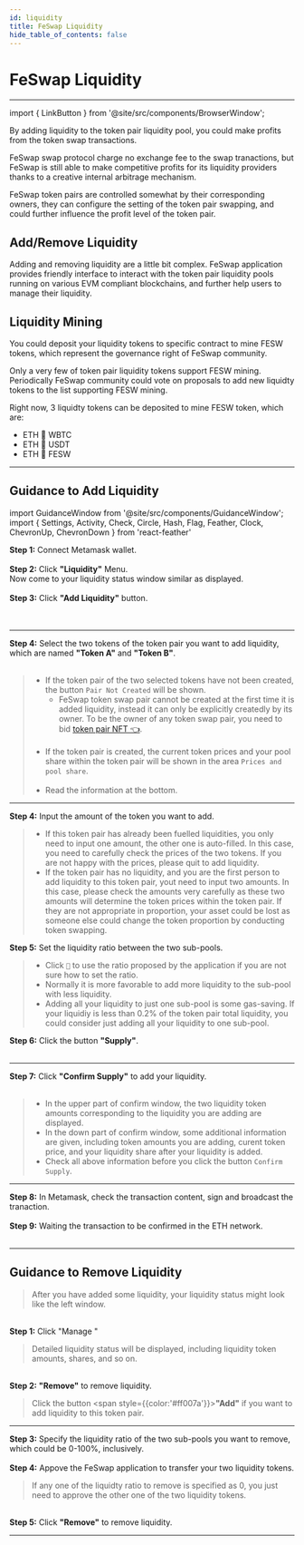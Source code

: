 ```yaml
---
id: liquidity
title: FeSwap Liquidity
hide_table_of_contents: false
---
```


<div  style={{ color: "#00A4B8",}}>
  <h1> FeSwap Liquidity </h1>
</div>

_____________

import { LinkButton } from '@site/src/components/BrowserWindow';

By adding liquidity to the token pair liquidity pool, you could make profits from the token swap transactions.

FeSwap swap protocol charge no exchange fee to the swap tranactions, but FeSwap is still able to make competitive profits for its liquidity providers thanks to a creative internal arbitrage mechanism.

FeSwap token pairs are controlled somewhat by their corresponding owners, they can configure the setting of the token pair swapping, and could further influence the profit level of the token pair.   

<LinkButton url="docs/FreeSwap/abstract" link="Learn more about FeSwap Protocol 👈" />
<div style={{height:'60px'}}/>

## <span className="title"> Add/Remove Liquidity </span>

Adding and removing liquidity are a little bit complex. FeSwap application provides friendly interface to interact with the token pair liquidity pools running on various EVM compliant blockchains, and further help users to manage their liquidity.

<LinkButton url="https://app.feswap.io/#/liquidity" link="Start to Add/Remove Liquidity ↗" />
<div style={{height:'60px'}}/>



## <span className="title"> Liquidity Mining </span>

You could deposit your liquidity tokens to specific contract to mine FESW tokens, which represent the governance right of FeSwap community.  

Only a very few of token pair liquidity tokens support FESW mining. Periodically FeSwap community could vote on proposals to add new liquidty tokens to the list supporting FESW mining. 

Right now, 3 liquidty tokens can be deposited to mine FESW token, which are:
- ETH 🔗 WBTC
- ETH 🔗 USDT
- ETH 🔗 FESW

<LinkButton url="https://app.feswap.io/#/fesw" link="Start to ming FESW ↗" />
<div style={{height:'60px'}}/>

_________________


## <span className="title"> Guidance to Add Liquidity </span>

import GuidanceWindow from '@site/src/components/GuidanceWindow';
import { Settings, Activity, Check, Circle, Hash, Flag, Feather, Clock, ChevronUp, ChevronDown } from 'react-feather'

<GuidanceWindow imageUrl="img/Guidance/Liquidity/Liquidity01.png">
  <span>
    <strong>Step 1:</strong> Connect Metamask wallet. <br/><br/>
    <strong>Step 2:</strong> Click <strong>"Liquidity"</strong> Menu.<br/>
      Now come to your liquidity status window similar as displayed.  <br/><br/>
    <strong>Step 3:</strong> Click <strong>"Add Liquidity"</strong> button.<br/>  <br/><br/>
  </span>
</GuidanceWindow>

______________

<GuidanceWindow imageUrl="img/Guidance/Liquidity/Liquidity02.png">
  <span>
    <strong>Step 4:</strong> Select the two tokens of the token pair you want to add liquidity, 
        which are named <strong>"Token A"</strong> and <strong>"Token B"</strong>. <br/><br/>
  </span>  

> - If the token pair of the two selected tokens have not been created, the button `Pair Not Created` will be shown.<br/>
>   - FeSwap token swap pair cannot be created at the first time it is added liquidity, instead it can only be explicitly createdly by its owner. To be the owner of any token swap pair, you need to bid [token pair NFT 👈](./NFT). <br/><br/>
> - If the token pair is created, the current token prices and your pool share within the token pair
       will be shown in the area `Prices and pool share`.<br/><br/>
> - Read the information at the bottom.

</GuidanceWindow>

_____________________

<GuidanceWindow imageUrl="img/Guidance/Liquidity/Liquidity03.png">
  <span>
    <strong>Step 4:</strong> Input the amount of the token you want to add.
  </span>

> - If this token pair has already been fuelled liquidities, you only need to input one amount, 
  the other one is auto-filled. In this case, you need to carefully check the prices 
  of the two tokens. If you are not happy with the prices, please quit to add liquidity.
> - If the token pair has no liquidity, and you are the first person to add liquidity to this token pair,
  yout need to input two amounts. In this case, please check the amounts very carefully
  as these two amounts will determine the token prices within the token pair. If they are not appropriate
  in proportion, your asset could be lost as someone else could change the token proportion by 
  conducting token swapping.

  <span>
    <strong>Step 5:</strong> Set the liquidity ratio between the two sub-pools.
  </span>  

> - Click `🔨` to use the ratio proposed by the application if you are not sure how to set the ratio.     
> - Normally it is more favorable to add more liquidity to the sub-pool with less liquidity. 
> - Adding all your liquidity to just one sub-pool is some gas-saving. If your liquidiy is less than 
    0.2% of the token pair total liquidity, you could consider just adding all your liquidity to one sub-pool.

  <span>
    <strong>Step 6:</strong> Click the button <strong>"Supply"</strong>.<br/><br/> 
  </span>  

</GuidanceWindow>

______________________________

<GuidanceWindow imageUrl="img/Guidance/Liquidity/Liquidity04.png">
  <span>  
    <strong>Step 7:</strong> Click <strong>"Confirm Supply"</strong> to add your liquidity.<br/><br/>
  </span>  

> - In the upper part of confirm window, the two liquidity token amounts corresponding to the liquidity you are adding are displayed.
> - In the down  part of confirm window, some additional information are given, including token amounts you are adding, curent token price, 
    and your liquidity share after your liquidity is added. 
> - Check all above information before you click the button `Confirm Supply`.

</GuidanceWindow>

______________________________

<GuidanceWindow imageUrl="img/Guidance/Liquidity/Liquidity05.png">
  <span>  
    <strong>Step 8:</strong> In Metamask, check the transaction content, sign and broadcast the tranaction.<br/><br/>
    <strong>Step 9:</strong> Waiting the transaction to be confirmed in the ETH network.<br/><br/>
  </span>  

</GuidanceWindow>

______________________________

<div style={{height:'60px'}}/>

## <span className="title" > Guidance to Remove Liquidity </span>

<GuidanceWindow imageUrl="img/Guidance/Remove/Remove01.png">

> After you have added some liquidity, your liquidity status might look like the left window.

  <span>
    <br/>
    <strong>Step 1:</strong> Click <span style={{color:'#ff007a'}}>"Manage <ChevronDown size="16" style={{ color: '#ff007a'}} />"</span> <br/>
  </span>

> Detailed liquidity status will be displayed, including liquidity token amounts, shares, and so on.

  <span>
    <br/>
    <strong>Step 2:</strong> <span style={{color:'#ff007a'}}><strong>"Remove"</strong></span> to remove liquidity.
  </span>

> Click the button <span style={{color:'#ff007a'}}><strong>"Add"</strong></span> if you want to add liquidity to this token pair.

</GuidanceWindow>

_____________________________

<GuidanceWindow imageUrl="img/Guidance/Remove/Remove02.png">

  <span>
    <strong>Step 3:</strong> Specify the liquidity ratio of the two sub-pools you want to remove, which could be 0-100%, inclusively.<br/><br/>
  </span>

  <span>
    <strong>Step 4:</strong> Appove the FeSwap application to transfer your two liquidity tokens. 
  </span>

> If any one of the liquidty ratio to remove is specified as 0, you just need to approve the other one of the two liquidity tokens.

  <span>
    <br/>
    <strong>Step 5:</strong> Click <span style={{color:'#ff007a'}}><strong>"Remove"</strong></span> to remove liquidity.
  </span>

</GuidanceWindow>

______________________________



